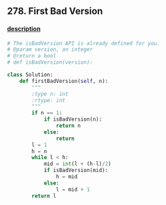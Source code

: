 ## 278. First Bad Version

#### [description](https://leetcode.com/problems/first-bad-version/)

```python
# The isBadVersion API is already defined for you.
# @param version, an integer
# @return a bool
# def isBadVersion(version):

class Solution:
    def firstBadVersion(self, n):
        """
        :type n: int
        :rtype: int
        """
        if n == 1:
            if isBadVersion(n):
                return n
            else:
                return 
        l = 1
        h = n
        while l < h:
            mid = int(l + (h-l)/2)
            if isBadVersion(mid):
                h = mid
            else:
                l = mid + 1
        return l
                
            
```
